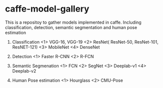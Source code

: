 # caffe-model-gallery

This is a repositoy to gather models implemented in caffe. Including classification, detection, semantic segmentation and human pose estimation

1. Classification
  <1> VGG-16, VGG-19
  <2> ResNet( ResNet-50, ResNet-101, ResNET-121)
  <3> MobileNet
  <4> DenseNet

2. Detection
  <1> Faster R-CNN
  <2> R-FCN

3. Semantic Segmenation
  <1> FCN
  <2> SegNet
  <3> Deeplab-v1
  <4> Deeplab-v2
   
4. Human Pose estimation
  <1> Hourglass
  <2> CMU-Pose
